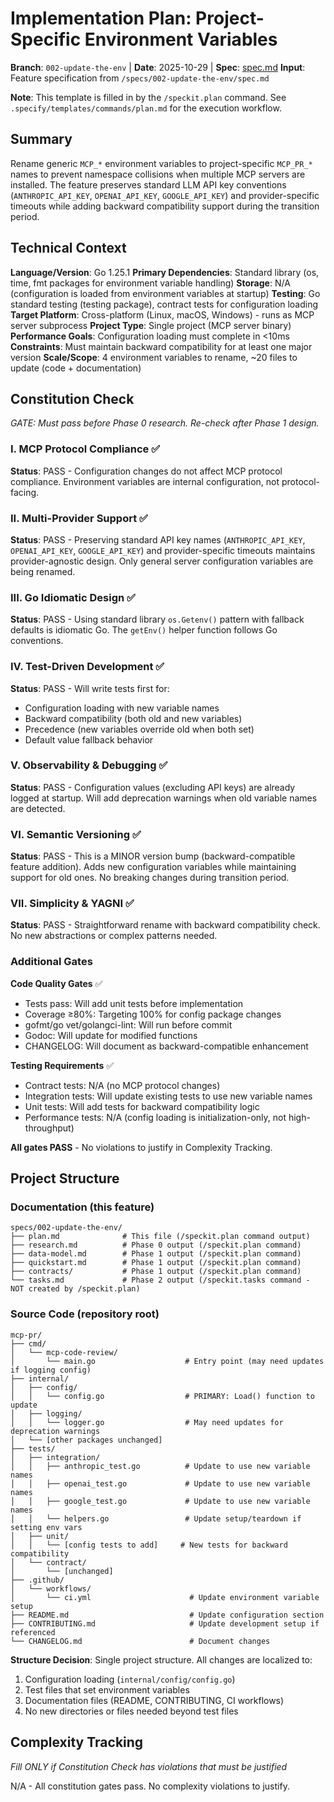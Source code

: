 # Implementation Plan: Project-Specific Environment Variables

**Branch**: `002-update-the-env` | **Date**: 2025-10-29 | **Spec**: [spec.md](./spec.md)
**Input**: Feature specification from `/specs/002-update-the-env/spec.md`

**Note**: This template is filled in by the `/speckit.plan` command. See `.specify/templates/commands/plan.md` for the execution workflow.

## Summary

Rename generic `MCP_*` environment variables to project-specific `MCP_PR_*` names to prevent namespace collisions when multiple MCP servers are installed. The feature preserves standard LLM API key conventions (`ANTHROPIC_API_KEY`, `OPENAI_API_KEY`, `GOOGLE_API_KEY`) and provider-specific timeouts while adding backward compatibility support during the transition period.

## Technical Context

**Language/Version**: Go 1.25.1
**Primary Dependencies**: Standard library (os, time, fmt packages for environment variable handling)
**Storage**: N/A (configuration is loaded from environment variables at startup)
**Testing**: Go standard testing (testing package), contract tests for configuration loading
**Target Platform**: Cross-platform (Linux, macOS, Windows) - runs as MCP server subprocess
**Project Type**: Single project (MCP server binary)
**Performance Goals**: Configuration loading must complete in <10ms
**Constraints**: Must maintain backward compatibility for at least one major version
**Scale/Scope**: 4 environment variables to rename, ~20 files to update (code + documentation)

## Constitution Check

*GATE: Must pass before Phase 0 research. Re-check after Phase 1 design.*

### I. MCP Protocol Compliance ✅
**Status**: PASS - Configuration changes do not affect MCP protocol compliance. Environment variables are internal configuration, not protocol-facing.

### II. Multi-Provider Support ✅
**Status**: PASS - Preserving standard API key names (`ANTHROPIC_API_KEY`, `OPENAI_API_KEY`, `GOOGLE_API_KEY`) and provider-specific timeouts maintains provider-agnostic design. Only general server configuration variables are being renamed.

### III. Go Idiomatic Design ✅
**Status**: PASS - Using standard library `os.Getenv()` pattern with fallback defaults is idiomatic Go. The `getEnv()` helper function follows Go conventions.

### IV. Test-Driven Development ✅
**Status**: PASS - Will write tests first for:
- Configuration loading with new variable names
- Backward compatibility (both old and new variables)
- Precedence (new variables override old when both set)
- Default value fallback behavior

### V. Observability & Debugging ✅
**Status**: PASS - Configuration values (excluding API keys) are already logged at startup. Will add deprecation warnings when old variable names are detected.

### VI. Semantic Versioning ✅
**Status**: PASS - This is a MINOR version bump (backward-compatible feature addition). Adds new configuration variables while maintaining support for old ones. No breaking changes during transition period.

### VII. Simplicity & YAGNI ✅
**Status**: PASS - Straightforward rename with backward compatibility check. No new abstractions or complex patterns needed.

### Additional Gates

**Code Quality Gates** ✅
- Tests pass: Will add unit tests before implementation
- Coverage ≥80%: Targeting 100% for config package changes
- gofmt/go vet/golangci-lint: Will run before commit
- Godoc: Will update for modified functions
- CHANGELOG: Will document as backward-compatible enhancement

**Testing Requirements** ✅
- Contract tests: N/A (no MCP protocol changes)
- Integration tests: Will update existing tests to use new variable names
- Unit tests: Will add tests for backward compatibility logic
- Performance tests: N/A (config loading is initialization-only, not high-throughput)

**All gates PASS** - No violations to justify in Complexity Tracking.

## Project Structure

### Documentation (this feature)

```
specs/002-update-the-env/
├── plan.md              # This file (/speckit.plan command output)
├── research.md          # Phase 0 output (/speckit.plan command)
├── data-model.md        # Phase 1 output (/speckit.plan command)
├── quickstart.md        # Phase 1 output (/speckit.plan command)
├── contracts/           # Phase 1 output (/speckit.plan command)
└── tasks.md             # Phase 2 output (/speckit.tasks command - NOT created by /speckit.plan)
```

### Source Code (repository root)

```
mcp-pr/
├── cmd/
│   └── mcp-code-review/
│       └── main.go                    # Entry point (may need updates if logging config)
├── internal/
│   ├── config/
│   │   └── config.go                  # PRIMARY: Load() function to update
│   ├── logging/
│   │   └── logger.go                  # May need updates for deprecation warnings
│   └── [other packages unchanged]
├── tests/
│   ├── integration/
│   │   ├── anthropic_test.go          # Update to use new variable names
│   │   ├── openai_test.go             # Update to use new variable names
│   │   ├── google_test.go             # Update to use new variable names
│   │   └── helpers.go                 # Update setup/teardown if setting env vars
│   ├── unit/
│   │   └── [config tests to add]     # New tests for backward compatibility
│   └── contract/
│       └── [unchanged]
├── .github/
│   └── workflows/
│       └── ci.yml                      # Update environment variable setup
├── README.md                           # Update configuration section
├── CONTRIBUTING.md                     # Update development setup if referenced
└── CHANGELOG.md                        # Document changes
```

**Structure Decision**: Single project structure. All changes are localized to:
1. Configuration loading (`internal/config/config.go`)
2. Test files that set environment variables
3. Documentation files (README, CONTRIBUTING, CI workflows)
4. No new directories or files needed beyond test files

## Complexity Tracking

*Fill ONLY if Constitution Check has violations that must be justified*

N/A - All constitution gates pass. No complexity violations to justify.
